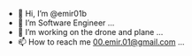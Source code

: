 - 👋 Hi, I’m @emir01b
- 👀 I’m Software Engineer ...
- 🌱 I’m working on the drone and plane ...
- 📫 How to reach me 00.emir.01@gmail.com ...

<!---
emir01b/emir01b is a ✨ special ✨ repository because its `README.md` (this file) appears on your GitHub profile.
You can click the Preview link to take a look at your changes.
--->
